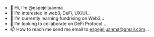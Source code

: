 - 👋 Hi, I’m @espejeljuanma
- 👀 I’m interested in web3, DeFi, UX/UI...
- 🌱 I’m currently learning fundrising on Web3...
- 💞️ I’m looking to collaborate on DeFi Protocol...
- 📫 How to reach me send me email to espejeljuanma@gmail.com...

<!---
espejeljuanma/espejeljuanma is a ✨ special ✨ repository because its `README.md` (this file) appears on your GitHub profile.
You can click the Preview link to take a look at your changes.
--->
